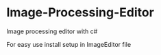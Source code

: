 # Image-Processing-Editor
Image processing editor with c#

For easy use install setup in ImageEditor file
